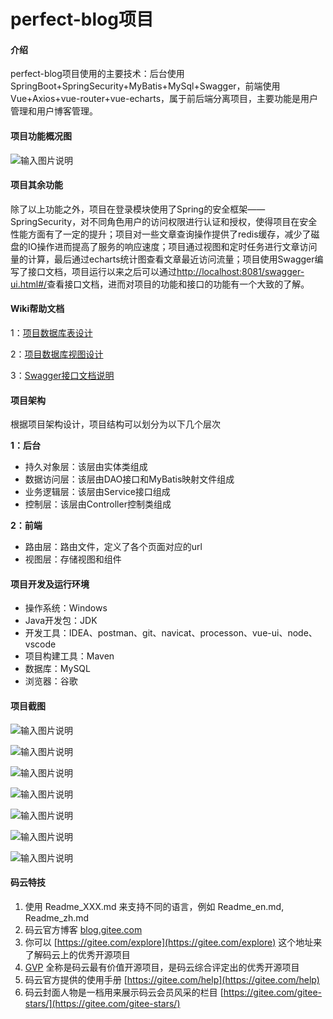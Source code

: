 # perfect-blog项目

#### 介绍
perfect-blog项目使用的主要技术：后台使用SpringBoot+SpringSecurity+MyBatis+MySql+Swagger，前端使用Vue+Axios+vue-router+vue-echarts，属于前后端分离项目，主要功能是用户管理和用户博客管理。

#### 项目功能概况图
![输入图片说明](https://images.gitee.com/uploads/images/2020/0811/132033_f3c435f6_6533994.jpeg "博客管理系统.jpeg")

#### 项目其余功能

除了以上功能之外，项目在登录模块使用了Spring的安全框架——SpringSecurity，对不同角色用户的访问权限进行认证和授权，使得项目在安全性能方面有了一定的提升；项目对一些文章查询操作提供了redis缓存，减少了磁盘的IO操作进而提高了服务的响应速度；项目通过视图和定时任务进行文章访问量的计算，最后通过echarts统计图查看文章最近访问流量；项目使用Swagger编写了接口文档，项目运行以来之后可以通过[http://localhost:8081/swagger-ui.html#/](http://localhost:8081/swagger-ui.html#/)查看接口文档，进而对项目的功能和接口的功能有一个大致的了解。

#### Wiki帮助文档

1：[项目数据库表设计](https://gitee.com/wei_zhong_liu/vueblog/wikis/%E9%A1%B9%E7%9B%AE%E6%95%B0%E6%8D%AE%E5%BA%93%E8%A1%A8%E8%AE%BE%E8%AE%A1?sort_id=2467437)

2：[项目数据库视图设计](https://gitee.com/wei_zhong_liu/vueblog/wikis/%E9%A1%B9%E7%9B%AE%E6%95%B0%E6%8D%AE%E5%BA%93%E8%A7%86%E5%9B%BE%E8%AE%BE%E8%AE%A1?sort_id=2893744)

3：[Swagger接口文档说明](https://gitee.com/wei_zhong_liu/vueblog/wikis/Swagger%E6%8E%A5%E5%8F%A3%E6%96%87%E6%A1%A3%E8%AF%B4%E6%98%8E?sort_id=2899399)

#### 项目架构

根据项目架构设计，项目结构可以划分为以下几个层次

**1：后台** 
- 持久对象层：该层由实体类组成
- 数据访问层：该层由DAO接口和MyBatis映射文件组成
- 业务逻辑层：该层由Service接口组成
- 控制层：该层由Controller控制类组成

 **2：前端**
- 路由层：路由文件，定义了各个页面对应的url
- 视图层：存储视图和组件 

#### 项目开发及运行环境

- 操作系统：Windows
- Java开发包：JDK
- 开发工具：IDEA、postman、git、navicat、processon、vue-ui、node、vscode
- 项目构建工具：Maven
- 数据库：MySQL
- 浏览器：谷歌

#### 项目截图

![输入图片说明](https://images.gitee.com/uploads/images/2020/0811/140832_aad3372b_6533994.png "屏幕截图.png")

![输入图片说明](https://images.gitee.com/uploads/images/2020/0811/140850_0309f399_6533994.png "屏幕截图.png")

![输入图片说明](https://images.gitee.com/uploads/images/2020/0811/140904_5dc4246b_6533994.png "屏幕截图.png")

![输入图片说明](https://images.gitee.com/uploads/images/2020/0811/140914_1e483ff3_6533994.png "屏幕截图.png")

![输入图片说明](https://images.gitee.com/uploads/images/2020/0811/140925_1c49d7ca_6533994.png "屏幕截图.png")

![输入图片说明](https://images.gitee.com/uploads/images/2020/0811/141057_c655b6c4_6533994.png "屏幕截图.png")

![输入图片说明](https://images.gitee.com/uploads/images/2020/0923/165923_5ae0b2b5_6533994.png "屏幕截图.png")

#### 码云特技

1.  使用 Readme\_XXX.md 来支持不同的语言，例如 Readme\_en.md, Readme\_zh.md
2.  码云官方博客 [blog.gitee.com](https://blog.gitee.com)
3.  你可以 [https://gitee.com/explore](https://gitee.com/explore) 这个地址来了解码云上的优秀开源项目
4.  [GVP](https://gitee.com/gvp) 全称是码云最有价值开源项目，是码云综合评定出的优秀开源项目
5.  码云官方提供的使用手册 [https://gitee.com/help](https://gitee.com/help)
6.  码云封面人物是一档用来展示码云会员风采的栏目 [https://gitee.com/gitee-stars/](https://gitee.com/gitee-stars/)
